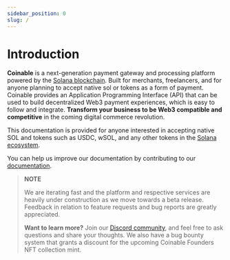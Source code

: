 ```yaml
---
sidebar_position: 0
slug: /
---
```


# Introduction

**Coinable** is a next-generation payment gateway and processing platform powered by the [Solana blockchain](https://solana.com/). Built for merchants, freelancers, and for anyone planning to accept native sol or tokens as a form of payment. Coinable provides an Application Programming Interface (API) that can be used to build decentralized Web3 payment experiences, which is easy to follow and integrate. **Transform your business to be Web3 compatible and competitive** in the coming digital commerce revolution.

This documentation is provided for anyone interested in accepting native SOL and tokens such as USDC, wSOL, and any other tokens in the [Solana ecosystem](https://coinmarketcap.com/view/solana-ecosystem/).

You can help us improve our documentation by contributing to our [documentation](https://github.com/coinable/coinable-docs).

> **NOTE**
>
> We are iterating fast and the platform and respective services are heavily under construction as we move towards a beta release.
> Feedback in relation to feature requests and bug reports are greatly appreciated.
>
> **Want to learn more?** Join our [Discord community](https://discord.gg/Q8XtTCCqBj), and feel free to ask questions and share your thoughts. We also have a bug bounty system that grants a discount for the upcoming Coinable Founders NFT collection mint.
